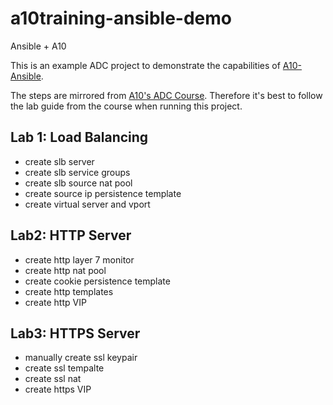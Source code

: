 # a10training-ansible-demo

Ansible + A10

This is an example ADC project to demonstrate the capabilities of [A10-Ansible](https://github.com/a10networks/a10-ansible).

The steps are mirrored from [A10's ADC Course](https://www.a10networks.com/support/training/adc-4-1/). 
Therefore it's best to follow the lab guide from the course when running this project.

## Lab 1: Load Balancing
 - create slb server 
 - create slb service groups
 - create slb source nat pool
 - create source ip persistence template
 - create virtual server and vport
 
## Lab2: HTTP Server
 - create http layer 7 monitor
 - create http nat pool
 - create cookie persistence template
 - create http templates
 - create http VIP
 
## Lab3: HTTPS Server
 - manually create ssl keypair
 - create ssl tempalte
 - create ssl nat
 - create https VIP
